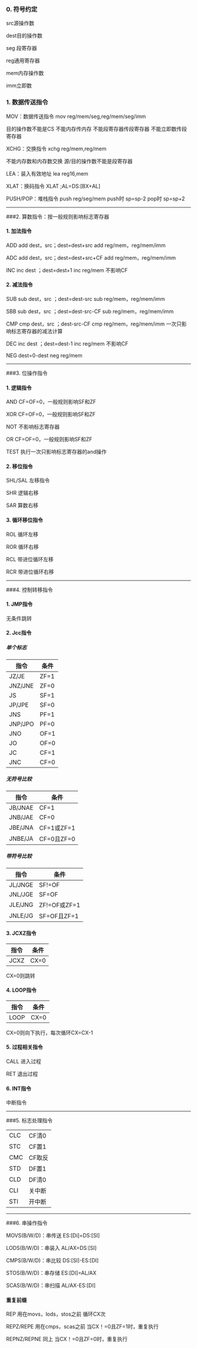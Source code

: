 ### 0. 符号约定

src源操作数

dest目的操作数

seg 段寄存器

reg通用寄存器

mem内存操作数

imm立即数

### 1. 数据传送指令

MOV：数据传送指令
mov reg/mem/seg,reg/mem/seg/imm

目的操作数不能是CS
不能内存传内存
不能段寄存器传段寄存器
不能立即数传段寄存器

XCHG：交换指令
xchg reg/mem,reg/mem

不能内存数和内存数交换
源/目的操作数不能是段寄存器



LEA：装入有效地址
lea reg16,mem



XLAT：换码指令
XLAT		;AL=DS:[BX+AL]



PUSH/POP：堆栈指令
push reg/seg/mem
push时	sp=sp-2
pop时  	sp=sp+2

-------

###2. 算数指令：按一般规则影响标志寄存器

#### 1. 加法指令

ADD
add dest，src；dest=dest+src
add reg/mem，reg/mem/imm

ADC
add dest，src；dest=dest+src+CF
add reg/mem，reg/mem/imm



INC
inc dest ；dest=dest+1
inc reg/mem
不影响CF

#### 2. 减法指令

SUB
sub dest，src   ；dest=dest-src
sub reg/mem，reg/mem/imm



SBB
sub dest，src   ；dest=dest-src-CF
sub reg/mem，reg/mem/imm



CMP
cmp dest，src   ；dest-src-CF
cmp reg/mem，reg/mem/imm
一次只影响标志寄存器的减法计算



DEC
inc dest ；dest=dest-1
inc reg/mem
不影响CF

NEG
dest=0-dest
neg reg/mem

--------

###3. 位操作指令

#### 1. 逻辑指令

AND
CF=OF=0，一般规则影响SF和ZF



XOR
CF=OF=0，一般规则影响SF和ZF



NOT
不影响标志寄存器



OR
CF=OF=0，一般规则影响SF和ZF



TEST
执行一次只影响标志寄存器的and操作

#### 2. 移位指令

SHL/SAL
左移指令



SHR
逻辑右移



SAR
算数右移

#### 3. 循环移位指令

ROL
循环左移



ROR
循环右移



RCL
带进位循环左移



RCR
带进位循环右移

---------

###4. 控制转移指令

#### 1. JMP指令

无条件跳转

#### 2. Jcc指令

##### 单个标志



| 指令    | 条件 |
| ------- | ---- |
| JZ/JE   | ZF=1 |
| JNZ/JNE | ZF=0 |
| JS      | SF=1 |
| JP/JPE  | SF=0 |
| JNS     | PF=1 |
| JNP/JPO | PF=0 |
| JNO     | OF=1 |
| JO      | OF=0 |
| JC      | CF=1 |
| JNC     | CF=0 |

##### 无符号比较

| 指令    | 条件       |
| ------- | ---------- |
| JB/JNAE | CF=1       |
| JNB/JAE | CF=0       |
| JBE/JNA | CF=1或ZF=1 |
| JNBE/JA | CF=0且ZF=0 |

##### 带符号比较

| 指令    | 条件         |
| ------- | ------------ |
| JL/JNGE | SF!=OF       |
| JNL/JGE | SF=OF        |
| JLE/JNG | ZF!=OF或ZF=1 |
| JNLE/JG | SF=OF且ZF=1  |

#### 3. JCXZ指令

| 指令 | 条件 |
| ---- | ---- |
| JCXZ | CX=0 |

CX=0则跳转

#### 4. LOOP指令

| 指令 | 条件 |
| ---- | ---- |
| LOOP | CX=0 |

CX=0则向下执行，每次循环CX=CX-1

#### 5. 过程相关指令

CALL 进入过程

RET   退出过程

#### 6. INT指令

中断指令

-------

###5. 标志处理指令

|      |        |
| ---- | ------ |
| CLC  | CF清0  |
| STC  | CF置1  |
| CMC  | CF取反 |
| STD  | DF置1  |
| CLD  | DF清0  |
| CLI  | 关中断 |
| STI  | 开中断 |

--------

###6. 串操作指令

MOVS(B/W/D)：串传送
ES:[Di]=DS:[SI]



LODS(B/W/D)：串装入
AL/AX=DS:[SI]



CMPS(B/W/D)：串比较
DS:[SI]-ES:[DI]



STOS(B/W/D)：串存储
ES:[DI]=AL/AX



SCAS(B/W/D)：串扫描
AL/AX-ES:[DI]

#### 重复前缀

REP
用在movs，lods，stos之前
循环CX次



REPZ/REPE
用在cmps，scas之前
当CX！=0且ZF=1时，重复执行



REPNZ/REPNE
同上
当CX！=0且ZF=0时，重复执行

